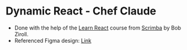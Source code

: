 # Dynamic React - Chef Claude

-   Done with the help of the [Learn React](https://scrimba.com/learn-react-c0e) course from [Scrimba](@scrimba) by Bob Ziroll.
-   Referenced Figma design: [Link](https://www.figma.com/proto/73iyU720zWmrWgJsok5tYE/Chef-Claude?node-id=1-972&t=FlwVw7UCqr1O4Q1t-1)
